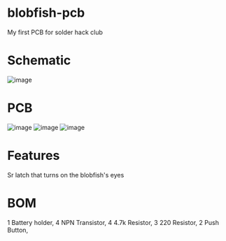 # blobfish-pcb
My first PCB for solder hack club

# Schematic
![image](https://github.com/user-attachments/assets/a882e901-6668-4c9b-b9bf-66fe21725132)

# PCB
![image](https://github.com/user-attachments/assets/61ce4ca7-c093-46a4-a7c4-86f972f6d45c)
![image](https://github.com/user-attachments/assets/b9e14e7e-59a1-44d8-82f2-4b49b9e0e460)
![image](https://github.com/user-attachments/assets/431f8bd6-57d4-4abf-b380-b3f9991e78e4)

# Features
Sr latch that turns on the blobfish's eyes

# BOM
1 Battery holder, 
4 NPN Transistor, 
4 4.7k Resistor, 
3 220 Resistor, 
2 Push Button, 
